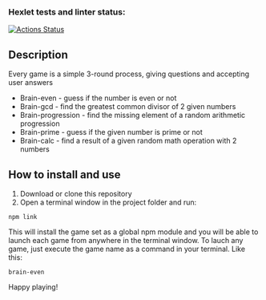 ### Hexlet tests and linter status:
[![Actions Status](https://github.com/medvedevnet/frontend-project-lvl1/workflows/hexlet-check/badge.svg)](https://github.com/medvedevnet/frontend-project-lvl1/actions)

## Description

Every game is a simple 3-round process, giving questions and accepting user answers

- Brain-even - guess if the number is even or not
- Brain-gcd - find the greatest common divisor of 2 given numbers
- Brain-progression - find the missing element of a random arithmetic progression
- Brain-prime - guess if the given number is prime or not
- Brain-calc - find a result of a given random math operation with 2 numbers

## How to install and use

1. Download or clone this repository
2. Open a terminal window in the project folder and run:

```
npm link
```

This will install the game set as a global npm module and you will be able to launch each game from anywhere in the terminal window.
To lauch any game, just execute the game name as a command in your terminal. Like this:

```
brain-even
```

Happy playing!
